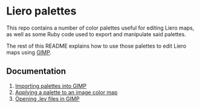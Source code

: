 # Liero palettes

This repo contains a number of color palettes useful for editing Liero maps, as well as some Ruby code used to export and manipulate said palettes.

The rest of this README explains how to use those palettes to edit Liero maps using [GIMP](https://www.gimp.org/).

## Documentation

1. [Importing palettes into GIMP](/doc/import_palettes.md)
2. [Applying a palette to an image color map](/doc/set_color_map.md)
3. [Opening .lev files in GIMP](/doc/open_lev_file.md)
